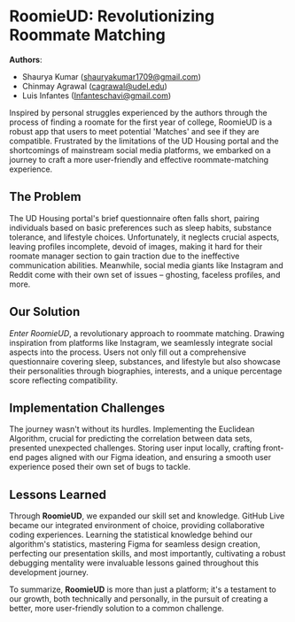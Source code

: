 # RoomieUD: Revolutionizing Roommate Matching


**Authors**:

- Shaurya Kumar (shauryakumar1709@gmail.com)
- Chinmay Agrawal (cagrawal@udel.edu) 
- Luis Infantes (Infanteschavi@gmail.com)


Inspired by personal struggles experienced by the authors through the process of finding a roomate for the first year of college, RoomieUD is a robust app that users to meet potential 'Matches' and see if they are compatible. Frustrated by the limitations of the UD Housing portal and the shortcomings of mainstream social media platforms, we embarked on a journey to craft a more user-friendly and effective roommate-matching experience.

## The Problem

The UD Housing portal's brief questionnaire often falls short, pairing individuals based on basic preferences such as sleep habits, substance tolerance, and lifestyle choices. Unfortunately, it neglects crucial aspects, leaving profiles incomplete, devoid of images, making it hard for their roomate manager section to gain traction due to the ineffective communication abilities. Meanwhile, social media giants like Instagram and Reddit come with their own set of issues – ghosting, faceless profiles, and more.

## Our Solution

*Enter RoomieUD*, a revolutionary approach to roommate matching. Drawing inspiration from platforms like Instagram, we seamlessly integrate social aspects into the process. Users not only fill out a comprehensive questionnaire covering sleep, substances, and lifestyle but also showcase their personalities through biographies, interests, and a unique percentage score reflecting compatibility.

## Implementation Challenges

The journey wasn't without its hurdles. Implementing the Euclidean Algorithm, crucial for predicting the correlation between data sets, presented unexpected challenges. Storing user input locally, crafting front-end pages aligned with our Figma ideation, and ensuring a smooth user experience posed their own set of bugs to tackle.

## Lessons Learned

Through **RoomieUD**, we expanded our skill set and knowledge. GitHub Live became our integrated environment of choice, providing collaborative coding experiences. Learning the statistical knowledge behind our algorithm's statistics, mastering Figma for seamless design creation, perfecting our presentation skills, and most importantly, cultivating a robust debugging mentality were invaluable lessons gained throughout this development journey.

To summarize, **RoomieUD** is more than just a platform; it's a testament to our growth, both technically and personally, in the pursuit of creating a better, more user-friendly solution to a common challenge.
